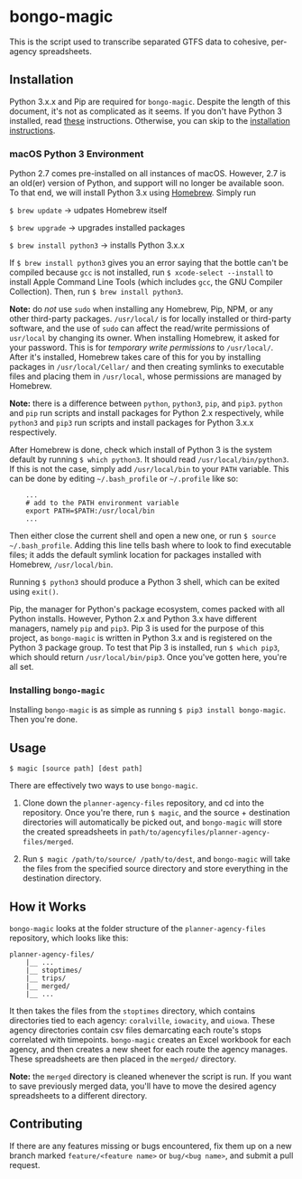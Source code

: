 # bongo-magic
This is the script used to transcribe separated GTFS data to cohesive, per-agency spreadsheets.

## Installation
Python 3.x.x and Pip are required for `bongo-magic`. Despite the length of this document, it's not as complicated as it seems. If you don't have Python 3 installed, read [these](#python_install) instructions. Otherwise, you can skip to the [installation instructions](#magic_installation).

### <a name="python_install">macOS Python 3 Environment</a>
Python 2.7 comes pre-installed on all instances of macOS. However, 2.7 is an old(er) version of Python, and support will no longer be available soon. To that end, we will install Python 3.x using [Homebrew](https://brew.sh/). Simply run

`$ brew update` &rarr; udpates Homebrew itself

`$ brew upgrade` &rarr; upgrades installed packages

`$ brew install python3` &rarr; installs Python 3.x.x

If `$ brew install python3` gives you an error saying that the bottle can't be compiled because `gcc` is not installed, run `$ xcode-select --install` to install Apple Command Line Tools (which includes `gcc`, the GNU Compiler Collection). Then, run `$ brew install python3`.

**Note:** do *not* use `sudo` when installing any Homebrew, Pip, NPM, or any other third-party packages. `/usr/local/` is for locally installed or third-party software, and the use of `sudo` can affect the read/write permissions of `usr/local` by changing its owner. When installing Homebrew, it asked for your password. This is for *temporary write permissions* to `/usr/local/`. After it's installed, Homebrew takes care of this for you by installing packages in `/usr/local/Cellar/` and then creating symlinks to executable files and placing them in `/usr/local`, whose permissions are managed by Homebrew.

**Note:** there is a difference between `python`, `python3`, `pip`, and `pip3`. `python` and `pip` run scripts and install packages for Python 2.x respectively, while `python3` and `pip3` run scripts and install packages for Python 3.x.x respectively.

After Homebrew is done, check which install of Python 3 is the system default by running `$ which python3`. It should read `/usr/local/bin/python3`. If this is not the case, simply add `/usr/local/bin` to your `PATH` variable. This can be done by editing `~/.bash_profile` or `~/.profile` like so:

```
	...
	# add to the PATH environment variable
	export PATH=$PATH:/usr/local/bin
	...
```

Then either close the current shell and open a new one, or run `$ source ~/.bash_profile`. Adding this line tells bash where to look to find executable files; it adds the default symlink location for packages installed with Homebrew, `/usr/local/bin`.

Running `$ python3` should produce a Python 3 shell, which can be exited using `exit()`.

Pip, the manager for Python's package ecosystem, comes packed with all Python installs. However, Python 2.x and Python 3.x have different managers, namely `pip` and `pip3`. Pip 3 is used for the purpose of this project, as `bongo-magic` is written in Python 3.x and is registered on the Python 3 package group. To test that Pip 3 is installed, run `$ which pip3`, which should return `/usr/local/bin/pip3`. Once you've gotten here, you're all set.

### <a name="magic_installation">Installing `bongo-magic`</a>
Installing `bongo-magic` is as simple as running `$ pip3 install bongo-magic`. Then you're done.


## Usage

`$ magic [source path] [dest path]`

There are effectively two ways to use `bongo-magic`.

1. Clone down the `planner-agency-files` repository, and cd into the repository. Once you're there, run `$ magic`, and the source + destination directories will automatically be picked out, and `bongo-magic` will store the created spreadsheets in `path/to/agencyfiles/planner-agency-files/merged`.

2. Run `$ magic /path/to/source/ /path/to/dest`, and `bongo-magic` will take the files from the specified source directory and store everything in the destination directory.


## How it Works
`bongo-magic` looks at the folder structure of the `planner-agency-files` repository, which looks like this:

```
planner-agency-files/
	|__ ...
	|__ stoptimes/
	|__ trips/
	|__ merged/
	|__ ...
```

It then takes the files from the `stoptimes` directory, which contains directories tied to each agency: `coralville`, `iowacity`, and `uiowa`. These agency directories contain csv files demarcating each route's stops correlated with timepoints. `bongo-magic` creates an Excel workbook for each agency, and then creates a new sheet for each route the agency manages. These spreadsheets are then placed in the `merged/` directory.

**Note:** the `merged` directory is cleaned whenever the script is run. If you want to save previously merged data, you'll have to move the desired agency spreadsheets to a different directory.

## Contributing
If there are any features missing or bugs encountered, fix them up on a new branch marked `feature/<feature name>` or `bug/<bug name>`, and submit a pull request.